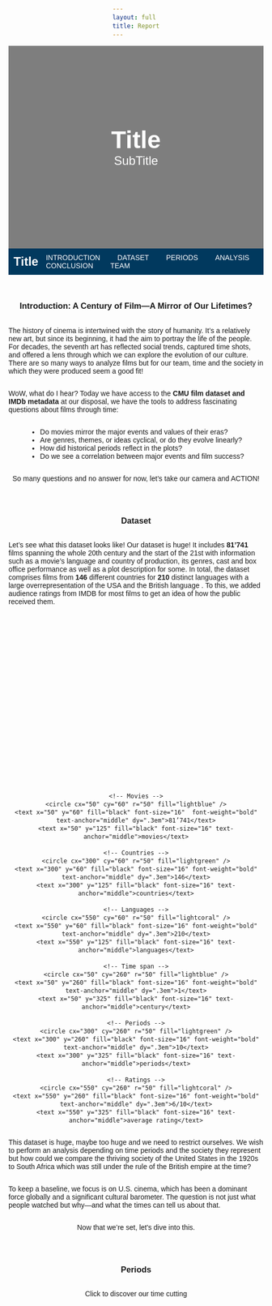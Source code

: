 ```yaml
---
layout: full 
title: Report
---
```


<head>
  <link href="https://fonts.googleapis.com/css2?family=Roboto:wght@400;500;700&display=swap" rel="stylesheet">
</head>

<div style="background-image: url('great+films.jpg'); background-size: cover; background-position: center; width: 100%; height: 400px; display: flex; align-items: center; justify-content: center; color: white; text-align: center; position: relative;">
  <div style="background-color: rgba(0, 0, 0, 0.5); position: absolute; top: 0; left: 0; width: 100%; height: 100%; z-index: 1;"></div>
  <div style="position: relative; z-index: 2;">
    <h1 style="font-size: 3rem; margin: 0;">Title</h1>
    <p style="font-size: 1.5rem; margin: 0;">SubTitle</p>
  </div>
</div>


<nav style="background-color: #01395E; padding: 10px; position: sticky; top: 0; z-index: 1000; display: flex; justify-content: space-between; align-items: center;">
  <div style="color: white; font-size: 1.5rem; font-weight: bold;">
    Title
  </div>
  <div>
    <a href="#introduction-a-century-of-filma-mirror-of-our-lifetimes" style="color: white; text-decoration: none; margin: 0 15px; text-transform: uppercase;">Introduction</a>
    <a href="#dataset" style="color: white; text-decoration: none; margin: 0 15px; text-transform: uppercase;">Dataset</a>
    <a href="#events" style="color: white; text-decoration: none; margin: 0 15px; text-transform: uppercase;">Periods</a>
    <a href="#analysis" style="color: white; text-decoration: none; margin: 0 15px; text-transform: uppercase;">Analysis</a>
    <a href="#conclusion" style="color: white; text-decoration: none; margin: 0 15px; text-transform: uppercase;">Conclusion</a>
    <a href="#team" style="color: white; text-decoration: none; margin: 0 15px; text-transform: uppercase;">Team</a>
  </div>
</nav>

<div style="margin-top: 30px;"></div>

### Introduction: A Century of Film—A Mirror of Our Lifetimes?

The history of cinema is intertwined with the story of humanity. It’s a relatively new art, but since its beginning, it had the aim to portray the life of the people. For decades, the seventh art has reflected social trends, captured time shots, and offered a lens through which we can explore the evolution of our culture. There are so many ways to analyze films but for our team, time and the society in which they were produced seem a good fit! 

WoW, what do I hear? Today we have access to the **CMU film dataset and IMDb metadata** at our disposal, we have the tools to address fascinating questions about films through time:
- Do movies mirror the major events and values of their eras?
- Are genres, themes, or ideas cyclical, or do they evolve linearly?
-	How did historical periods reflect in the plots?
-	Do we see a correlation between major events and film success?

So many questions and no answer for now, let’s take our camera and ACTION! 


---

### Dataset

Let’s see what this dataset looks like! Our dataset is huge! It includes **81’741** films spanning the whole 20th century and the start of the 21st with information such as a movie’s language and country of production, its genres, cast and box office performance as well as a plot description for some. In total, the dataset comprises films from **146** different countries for **210** distinct languages with a large overrepresentation of the USA and the British language . To this, we added audience ratings from IMDB for most films to get an idea of how the public received them. 


<div style="text-align: center;">
  <svg width="600" height="400" xmlns="http://www.w3.org/2000/svg">
  
    <!-- Movies -->
    <circle cx="50" cy="60" r="50" fill="lightblue" />
    <text x="50" y="60" fill="black" font-size="16"  font-weight="bold" text-anchor="middle" dy=".3em">81’741</text>
    <text x="50" y="125" fill="black" font-size="16" text-anchor="middle">movies</text>
  
    <!-- Countries -->
    <circle cx="300" cy="60" r="50" fill="lightgreen" />
    <text x="300" y="60" fill="black" font-size="16" font-weight="bold" text-anchor="middle" dy=".3em">146</text>
    <text x="300" y="125" fill="black" font-size="16" text-anchor="middle">countries</text>
  
    <!-- Languages -->
    <circle cx="550" cy="60" r="50" fill="lightcoral" />
    <text x="550" y="60" fill="black" font-size="16" font-weight="bold" text-anchor="middle" dy=".3em">210</text>
    <text x="550" y="125" fill="black" font-size="16" text-anchor="middle">languages</text>
  
    <!-- Time span -->
    <circle cx="50" cy="260" r="50" fill="lightblue" />
    <text x="50" y="260" fill="black" font-size="16" font-weight="bold" text-anchor="middle" dy=".3em">1</text>
    <text x="50" y="325" fill="black" font-size="16" text-anchor="middle">century</text>
  
    <!-- Periods -->
    <circle cx="300" cy="260" r="50" fill="lightgreen" />
    <text x="300" y="260" fill="black" font-size="16" font-weight="bold" text-anchor="middle" dy=".3em">10</text>
    <text x="300" y="325" fill="black" font-size="16" text-anchor="middle">periods</text>
  
    <!-- Ratings -->
    <circle cx="550" cy="260" r="50" fill="lightcoral" />
    <text x="550" y="260" fill="black" font-size="16" font-weight="bold" text-anchor="middle" dy=".3em">6/10</text>
    <text x="550" y="325" fill="black" font-size="16" text-anchor="middle">average rating</text>
  
  </svg>
</div>  

This dataset is huge, maybe too huge and we need to restrict ourselves. We wish to perform an analysis depending on time periods and the society they represent but how could we compare the thriving society of the United States in the 1920s to South Africa which was still under the rule of the British empire at the time?

To keep a baseline, we focus is on U.S. cinema, which has been a dominant force globally and a significant cultural barometer. The question is not just what people watched but why—and what the times can tell us about that.

Now that we’re set, let's dive into this.

---

### Periods
Click to discover our time cutting
<html lang="en">
<head>
    <style>
        /* General styling */
        body {
            font-family: Arial, sans-serif;
            margin: 0;
            padding: 20px;
            display: flex;
            justify-content: center;
            align-items: center;
            flex-direction: column;
        }

        h1 {
            text-align: center;
        }

        /* Grid container */
        .grid-container {
            display: grid;
            grid-template-columns: repeat(auto-fill, minmax(250px, 1fr));
            gap: 20px;
            width: 100%;
            max-width: 1200px;
        }

        /* Individual item in the grid */
        .period-container {
            text-align: center;
            border: 1px solid #ddd;
            border-radius: 10px;
            padding: 10px;
            background-color: #f9f9f9;
            box-shadow: 0 2px 5px rgba(0, 0, 0, 0.1);
        }

        /* Clickable image */
        .period-image {
            cursor: pointer;
            width: 100%;
            height: auto;
            border-radius: 10px;
            transition: transform 0.2s;
        }

        .period-image:hover {
            transform: scale(1.05);
        }

        /* Hidden text */
        .period-text {
            display: none;
            margin-top: 10px;
            font-size: 14px;
            line-height: 1.5;
        }
    </style>
</head>
<body>
    <h1>Historical Periods</h1>
    <div class="grid-container">
        <!-- Add a period for each historical event -->
        <div class="period-container">
            <div class="default-text" id="default-text1"><strong>The Progressive Era (1900-1914):</strong></div>
            <img src="progressive-era.jpg" alt="Progressive Era" class="period-image" onclick="toggleText('text1')" />
            <div id="text1" class="period-text">
                At the beginning of the 20th century, the USA were driven by progressivism, a social democratic movement that rose in response to the massive industrialization of the late 19th century. It brought many reforms seeking to improve the conditions of the middle and working classes. This period saw a general improvement of the population’s quality of life with a prosperous economy and a push for social equality and women’s rights.
            </div>
        </div>
        <div class="period-container">
            <div class="default-text" id="default-text2"><strong>World War I (1914-1918):</strong></div>
            <img src="ww1.jpg" alt="World War I" class="period-image" onclick="toggleText('text2')" />
            <div id="text2" class="period-text">
                As the first World War erupted, the USA chose to remain neutral. Even though the public opinion was generally more friendly towards the Allies (UK, France, Russia, …) than the Central Powers (Germany, Austria-Hungary, Ottoman Empire, …), they preferred not to engage in battle. However, they still looked to prepare for the possibility of war and strengthened the military powers, especially the Navy. Over time, the American people saw Germany as being increasingly hostile and it was announced in 1917 that the United States were entering the war siding with the Allies. 
            </div>
        </div>
        <div class="period-container">
            <div class="default-text" id="default-text3"><strong>The Roaring Twenties (1918-1929):</strong></div>
            <img src="roaring-twenties.jpg" alt="The Roaring Twenties" class="period-image" onclick="toggleText('text3')" />
            <div id="text3" class="period-text">
                The 1920s, also known as the Roaring Twenties, saw the USA ending getting out of WW1 as victors and with few economic losses. These years were similar to the Progressive Era in that America continued its economic growth and prosperity. The incomes of working people increased along with those of middle class and wealthier Americans resulting in a increased consumerism. The automobile and electricity industries thrived and radically changed the people’s way of life. But the Roaring twenties are also the start of the prohibition, where the distribution of alcohol became illegal in hope to eradicate alcoholism. However, this did not solve the problem and brought an even greater one as many gangs took over the alcohol market and rapidly grew more and more violent.
            </div>
        </div>
        <div class="period-container">
            <div class="default-text" id="default-text4"><strong>The Great Depression (1929-1939):</strong></div>
            <img src="great-depression.jpg" alt="The Great Depression" class="period-image" onclick="toggleText('text4')" />
            <div id="text4" class="period-text">
                The Wall Street Crash of 1929 brought an abrupt end to the Roaring Twenties. A lot of people had invested their money on the stock market that was very loosely regulated and as the economy plummeted, they were left with massive debt. This is a period of huge poverty and unemployment as a fourth of the population came jobless by 1933. The whole decade resulted in efforts to gradually recover the economy and employment rate.
            </div>
        </div>
        <div class="period-container">
            <div class="default-text" id="default-text5"><strong>World War II (1939-1945):</strong></div>
            <img src="ww2.jpg" alt="World War II" class="period-image" onclick="toggleText('text5')" />
            <div id="text5" class="period-text">
                As the second World War began, the industry changed rapidly to support the war effort. The employment rate rose back up and even women joined the workforce to replace the people enrolled in the army. Productivity was increased to match the demands of a growing military force, and a lot of efforts were made to ensure the national unity. In this sense, the movie industry of Hollywood worked an impressive propaganda to consolidate the Americans’ patriotism and resentment towards Germany.
            </div>
        </div>
        <div class="period-container">
            <div class="default-text" id="default-text6"><strong>The Early Cold War (1946-1960):</strong></div>
            <img src="early-cold-war.jpg" alt="The Early Cold War" class="period-image" onclick="toggleText('text6')" />
            <div id="text6" class="period-text">
                The USA got out of the war as one of the most influential countries in the world along with the USSR. This period was one of high economic growth and prosperity for the American people. Nonetheless, it was also marked by the Red Scare, the fear of the other superpower of that time, The communist USSR. The two nations with radically different political views were competing to see which one would shape the future of the world. As well as providing help to rebuild their allies’ nations in Europe and engaging in wars against communism across the globe, the States embarked on a race both in nuclear armament and on space discovery. Inside the country, a large propaganda was set up against communism and people were prosecuted if they were too far on the left political wing. 
            </div>
        </div>
        <div class="period-container">
          <div class="default-text" id="default-text7"><strong>The Civil Rights Movement (1960-1970):</strong></div>
          <img src="civil-rights.jpg" alt="The Civil Rights Movement" class="period-image" onclick="toggleText('text7')" />
          <div id="text7" class="period-text">
              The Civil Rights Movement of the 50s and 60s saw the African American population fight to promote racial equality and the rights of the black people. It was a moment of great social changes that confronted the United States to the incoherences of their self-proclaimed position of leaders of the democracy. This mostly non-violent movement led by figures such as Martin Luther King Jr., Malcolm X or Fannie Lou Hamer brought the abolition of many discriminative laws and laid a legal groundwork to promote equality and civil rights. This period also saw the culmination of the space race as, in 1969, Neil Armstrong became the first human to set foot on the moon
          </div>
        </div>
        <div class="period-container">
          <div class="default-text" id="default-text8"><strong>The Late Cold War (1971-1991):</strong></div>
          <img src="late-cold-war.jpg" alt="The Late Cold War" class="period-image" onclick="toggleText('text8')" />
          <div id="text8" class="period-text">
              As the Cold War continued, the USA slowly but surely gained the upper hand against the USSR. The American economy was growing steadily while communism started to show its economical flaws. At the same time, many pro-peace movements rose in America as the population was fed up with the many conflicts around the globe in which the States were involved. Conflicts such as the Vietnam war angered the population that didn’t understand why American people had to die so far from their home.
          </div>
        </div>
        <div class="period-container">
          <div class="default-text" id="default-text9"><strong>The Post-Cold War and the New World Order (1992-2001):</strong></div>
          <img src="post-cold-war.jpg" alt="The Post-Cold War" class="period-image" onclick="toggleText('text9')" />
          <div id="text9" class="period-text">
              The end of the Soviet Union in 1991 left the United States as victors of the Cold War and established them as the only superpower of the world. In a world entering globalisation and the starting years of internet, the American culture thrived and influenced the whole world. If there was no communism to fight, the US army was still present in many regions of the world to serve their interests. For example, many soldiers were sent in the Arabic peninsula because of the large reserves of Oil present in the region.
          </div>
        </div>
        <div class="period-container">
        <div class="default-text" id="default-text10"><strong>The War on terrorism (2001-present):</strong></div>
        <img src="9_11.png" alt="The War on terrorism" class="period-image" onclick="toggleText('text10')" />
          <div id="text10" class="period-text">
            The attacks of the 11th of September shocked the world and even more so the United States. They discovered a new kind of war they weren't ready for, terrorism. The enemy could be pretty much anyone, and there was no clear way to counterattack. This brought a lot of fear and distrust to the population, and the USA started a more self-centred politic and restricted the access inside their borders and.
          </div>
        </div>
    </div>

    <script>
        // Toggle visibility of the text
        function toggleText(id) {
            const textElement = document.getElementById(id);
            textElement.style.display = textElement.style.display === 'block' ? 'none' : 'block';
        }
    </script>
</body>
</html>



**The War on Terrorism (2001-present):**


---

<a id="analysis"></a>
<h2 style="text-align: center; text-transform: uppercase; color: black; font-size: 4rem; font-weight: bold;">Analysis</h2>

## Genre-ally Speaking: A Plot Twist in Movie History

{% include line_theme_years_plot.html %}

This graph visualizes the evolution of movie themes from 1900 to 2020, showing the total number of movies for each theme over the years. It highlights the early prominence of "Short/Silent" films, with a sharp peak followed by a decline, while genres like "Action/Adventure/Thriller" and "Drama/Mystery" grew in prominence in later years. Additionally, the graph displays the evolution of other themes such as "Black and White", "Romance", "Musical", "Horror/Crime", "Science Fiction/Fantasy", "Historical/Biographical/Documentary", and "Independent/Experimental/LGBT". We will analyze some of these themes in more detail shortly.

<table style="width: 90%; border-collapse: separate; table-layout: fixed;">
  <tr>
    <td style="width: 35%; word-wrap: break-word; padding-right: 15px;">
      {% include line_start_3.html %}
    </td>
    <td style="width: 35%; word-wrap: break-word; padding-left: 15px;">
      {% include line_end_3.html %}
    </td>
  </tr>
</table>


<table>
  <tr>
    <td>
      <img src="bnw-silent.jpg" alt="Image" width="600" />
    </td>
    <td>
      <strong>Short/Silent Films:</strong>  
        In the early days of cinema, short and silent films dominated due to simple technology, universal accessibility, and their novelty, which attracted large audiences. Peaking around 1920, their popularity declined sharply with the rise of sound in the late 1920s, which transformed filmmaking and diminished the appeal of silent films.  
      <br><br>

      <strong>Black-and-White Films:</strong> 
        Black-and-white films dominated early cinema due to the lack of affordable color technology, peaking around 1940. Their decline after 1960 coincided with the widespread adoption of color film, which made black-and-white less popular. However, a resurgence after 2000 reflects its enduring appeal as an artistic and stylistic choice for filmmakers. 
      <br><br>

      <strong>Independent/Experimental/LGBT Films:</strong> 
        The scarcity of independent, experimental, and LGBT films before 1980 reflects production constraints and censorship. Their rise after 1980 aligns with social movements and cultural shifts, fostering diverse voices and enabling filmmakers to explore unconventional themes and artistic approaches.
    </td>
  </tr>
</table>

<table>
  <tr>
    <td>
      <strong>Drama/Mystery:</strong>  
        The gradual increase in drama and mystery movies may be attributed to the timeless appeal of these genres. These themes explore fundamental human experiences and stories that remain relevant across generations, which sustains audience interest. The peak between 2000-2010 could be influenced by changing social contexts which lead to different types of stories that become popular, as well as a general trend in movie production across all genres.
      <br><br>

      <strong>Action/Adventure/Thriller:</strong> 
      The sharp rise in action, adventure, and thriller films after 1970 is likely due to advancements in special effects, which made it possible to produce more spectacular and visually engaging films in these genres. 
      <br><br>

      <strong>Comedy:</strong> 
      The early peak of comedy in the 1940s may be due to the popularity of "screwball comedies" during the Great Depression and World War II as a form of escapism.  The later peak for comedy around 2000, similar to other genres, is likely the result of the general increase in movie production.
    </td>
    <td>
      <img src="missionimpossible.jpg" alt="Image" width="700" />
    </td>
  </tr>
</table>


{% include line_theme_periods_plot.html %}

This graph illustrates the evolution of movie themes over time, depicting the number of movies for each theme. It highlights the rise and fall of various themes, such as the decline of "Short/Silent" films and the growing popularity of genres like "Action/Adventure/Thriller", "Drama/Mystery", and "Comedy".

{% include bar_theme_period.html %}
This graph illustrates the changing proportions of movie themes across different historical periods, such as "The Belle Époque," "World War I," and "The War on Terror." It highlights how themes like "Short/Silent" films dominated earlier periods, while genres such as "Action/Adventure/Thriller," "Drama/Mystery," and "Comedy" became more prominent in later times.

{% include period_corr_matrix.html %}
This matrix provides a quick visual overview, allowing for the identification of groups of historical periods with similar thematic patterns, as well as highlighting periods with distinctively different thematic trends.

---
## Lets see what we are talking about !
Even if we rather watch a film than just read about it, we have here acces to beautiful summaries already processed by some magic NLP algorithms. I know , I know this is old school.. you'd prefer to watch some trailer, but here we can learn a lot from these summaries. What do they tell us ? Can we identify any trends across different eras? Are there any particular patterns or particularities?
So many questions and yet no anwser but lets dive into text.
<div style="text-align: center;">
  <img src="WordcloudTrailers.png" alt="Pikachu Ratings" width="500" />
</div>
For this textual analysis we took the whole processed summaries corpus and tried to do a general classification between films and the eras we picked. This map is made based on common words that we think are deeply related to a perdiod and if the sum of these words pass a certain treshold well ... We classify them as such !
Here are some Wordclouds based one each periods. These are common words from the films using TF-IDF.
<div style="text-align: center;">
  <div style="display: inline-block; margin: 5px;">
    <img src="WW1.png" alt="Image 1" width="300" />
  </div>
  <div style="display: inline-block; margin: 5px;">
    <img src="WW2.png" alt="Image 2" width="300" />
  </div>
  <div style="display: inline-block; margin: 5px;">
    <img src="CivilRights.png" alt="Image 3" width="300" />
  </div>
  <div style="display: inline-block; margin: 5px;">
    <img src="ColdWar.png" alt="Image 4" width="300" />
  </div>
  <div style="display: inline-block; margin: 5px;">
    <img src="Postcold.pngpng" alt="" width="300" />
  </div>
  <div style="display: inline-block; margin: 5px;">
    <img src="991.png" alt="Image 6" width="300" />
  </div>
</div>

Some terms are expected other less but do these classified films and wordclouds match their own periods or are they reccurent through years ? We can also highlight some topics thanks to LDA method. 
**mettre Graphs temporels**
There a lot of variability as we see meaning that themes have been of interest for movie directors for ever and still today movies directors have been interested by historical events and bring their own perspective

### Causal Inference

To compare attributes of films from different time periods, we wanted to engage in causal inference to understand whether observed differences in film characteristics were truly due to the time period itself, or if they were influenced by other factors.

[Causal inference](https://en.wikipedia.org/wiki/Causal_inference) allows us to draw more reliable conclusions about the effect of a specific factor (in this case, the time period) on film attributes, rather than just identifying correlations. However, in observational data like ours, where films from different time periods are not randomly assigned, (hidden) covariables might be influencing both the period and the outcomes (such as genre trends, budgets, or technological shifts). Without controlling for these covariates, any conclusions about the impact of the time period could be misleading.

In an attempt to address this issue, we turned to [propensity score matching](https://en.wikipedia.org/wiki/Propensity_score_matching) (PSM). PSM helps us create comparable groups by matching films from different time periods that have similar characteristics, in this our case, genre and ratings (budget data was too sparse to be representative). By doing so, we can try to isolate the impact of the time period itself, reducing the bias introduced by the covariates. In theory, PSM allows us to mimic a randomized controlled experiment, where films from different periods are as similar as possible, except for their time of production.

We used logistic regression to estimate the propensity scores for each film, which represent the likelihood of a film being produced in a specific time period based on its genre and ratings. We then matched films from different periods based on these scores, using maximum weight matching (the PS as the weights), creating comparable groups for analysis. All our code is available in the [GitHub repository](https://github.com/epfl-ada/ada-2024-project-metal2024/tree/main/src/causal_inference). 

Our second issue, which we did not address in this analysis, is that the maximum weight matching algorithm we used is O(n³), which makes it computationally expensive for large datasets. To remediate this, we uniformly sampled a subset of the data for our analysis, which could introduce some bias, and some variance. We picked a the biggest subset we could, and added the number of movies for each period in the title of each graph to give an idea of the representativity of our sample.

#### Named Entity Recognition

Our [movie corpus dataset](http://www.cs.cmu.edu/~ark/personas/) included a [Stanford Core-NLP](https://www.wikidata.org/wiki/Q32998961) processed plot summary containing [named entities](https://en.wikipedia.org/wiki/Named-entity_recognition). We used this information to identify the most common entities mentioned in the plot summaries across different time periods. These named entities could provide insights into the dates, characters, locations, lexical information about time, money, durations and more.

<div style="text-align: center;">
  <img src="assets/svg/ORGANIZATION.svg" alt="SVG1" width="900" />
</div>

The films from the Civil Rights Movement has some interesting `ORGANIZATION` named entities, such as `Times`, which could be linked the the [New York Times](https://en.wikipedia.org/wiki/The_New_York_Times), but also `King` which could be linked to [Martin Luther King Jr](https://en.wikipedia.org/wiki/Martin_Luther_King_Jr.). `Armstrong` could be linked to the musician [Louis Armstrong](https://en.wikipedia.org/wiki/Louis_Armstrong) who won awards in the 1960s, but it is unlikely that it is also linked to the astronaut [Neil Armstrong](https://en.wikipedia.org/wiki/Neil_Armstrong), as he step foot on the moon in 1969, with films taking years to be produced. All of which the Great Depression time period doesn't have. Other entities such as `Sharks` remain hard to interpret.

<div style="text-align: center;">
  <img src="assets/svg/ORGANIZATION_2.svg" alt="SVG1" width="900" />
</div>

Still comparing the `ORGANIZATION` named entities, we see that both World War II and Post Cold War periods have Nazi Germany related entities, which could be due to films about the war being released, for some of them, after the war. The second time period interestingly introduces new entities, although they are hard to interpret.

<div style="text-align: center;">
  <img src="assets/svg/LOCATION.svg" alt="SVG1" width="900" />
</div>

Unfortunately, the results were not as insightful as we had hoped. Most Named Entities were too sparse to draw meaningful conclusions, and the most common ones were generic and not specific to any time period. Results between more periods and more named entities can be found in our repository.

#### NGrams and TF-IDF

[NGrams](https://en.wikipedia.org/wiki/N-gram) are another way to analyze text data, capturing the most frequent sequences of words that can provide context and meaning. Unfortunately these didn't provide meaningful insights for our analysis, as the most common n-grams were generic and not specific to any time period. 
To remedy this, we ranked 1-3 grams not by their plain frequency in the plots for the films from a given time interval but according to their [TF-IDF](https://en.wikipedia.org/wiki/Tf-idf) score. This allowed us, in theory, to identify the most important words for each time period, based on their frequency in the plots and their rarity in the whole corpus.

<div style="text-align: center;">
  <img src="assets/svg/TF-IDF_NGRAMS_1.svg" alt="SVG1" width="900" />
</div>

The word `new` is slightly more present in the Late Cold War than in the Post-Cold War, but we can't draw any meaningful conclusions from this, as it also could be due, for example, to the mention of `New York` or `New World City` in the plots.

<div style="text-align: center;">
  <img src="assets/svg/TF-IDF_NGRAMS_2.svg" alt="SVG2" width="900" />
</div>

Strangely, the word `war` was more present during movies from the Roaring Twenties than during World War II. `american` is more present in the second than in the first.

Again, the results were not as insightful as we had hoped. Most of the top TF-IDF n-grams were in all time periods, and the differences were not significant enough to draw meaningful conclusions. This could be due to the nature of the movie plots, which often contain similar elements regardless of the time period. Results between more periods can be found in our repository.


## Movie ratings, another metric for popularity ?
Cinema is art, and as all art, people can like it, or hate it. Nowadays cinephiles have letterboxed accounts telling everyone their favourite movies. However this has not always been the case, just a few years ago the biggest movie ratings aggregator was IMDB, where people ranted about the latest movie they disliked, or conversly praised an old unknown movie from 50 years ago they found in a videoclub. One idiom often coming back is "It was better before", and cinema is not an exception. The top 100 movies from the [American Film Institute](https://www.afi.com/afis-100-years-100-movies-10th-anniversary-edition/) does not contain a single movie after 2000, and the vast majority of them came out before the 70s. Are movies worse nowadays or do people just want to appear special by showing off their cinematc culture of old movies ?

For this part we will use the ratings from the IMBD dataset, which we added to the movies of our dataset. Additionally, we'll receive the help from multiple detectives that accepted to help us in this hard mission. 
We've already seen he number of movies that came out each year, but now let's see which one of those have a rating: 
{% include RatingsNbrOfMovies.html %}

**Good news, it seems we have a fair amount of data !** This means we will be able to get useful insights without relying to much on assumptions because of missing data. The only problematic years are around 2007 where we have some missing ratings but drastically outscaled by the huge amount of movies with ratings and the 1915s where the movies without ratings outnumber the movies with a rating. We'll keep this in mind when comparing the early periods with later ones in our analysis. 
<table>
  <tr>
    <td>
    The first detective to jump in is sherlock, a wise man that never gets thrown off by numbers. One important thing he tells us is that a rating is worth nothing without the number of votes. When he arrives at a crime scene, he always judges the number of witnesses, and their claims. We takt that into account and plot the sum of all votes for each year, and the average votes per movie. Thanks sherlock !
    </td>
    <td>
      <img src="RatingsSherlock.png" alt="Image" width="700" />
    </td>
  </tr>
</table>


{% include RatingsNbrVsTime.html %}


Indeed Sherlock was right, the total number of votes increases drastically over the years (notice the log scale !) and the mean number of votes per movies also. Again, this means analysing older movies, especially before the 1960s will have to be put in context. 

<table>
  <tr>
    <td>
      <img src="RatingsPikachu.png" alt="Image" width="1100" />
    </td>
    <td>
Now that we know this, let's dive into the ratings themselves, and plot them over the years. A friend of us, Detective Pikachu does not like uncertainty. When he does a pika pika attack de foudre la he always hits, so due to the high variability of ratings, he tells us to use errorbars. Between two thunderbolds dans le cul de l'adversaire, he mentions something about weighting the rating for each year. That seems like a good intuition; movies with a lot of ratings should impact their average consequently. We computed this weighted average by multiplying each movie's rating with thge number of votes for said movie.
    </td>
  </tr>
</table>


{% include RatingsWithErrorBars.html %}

<div style="text-align: center;">
  <img src="RatingsPikachuOh.png" alt="Pikachu Ratings" width="500" />
</div>


**What a Surprising Result!! Even detective pikachu is thrown off guard** From 1913 on, the weighted movie rating is constantly better than the average. Even more than that, it's outside the error-bars ! This can only mean one thing. The rating of a movie, and the number of votes is not totally uncorrelated. The year 1973 seems to be the best year in terms of weighted rating, but just any normal year in mean ratings, there must be a reason!

<table>
  <tr>
    <td>
    This task requires deeper understanding, we'll ask a person that always has the right tools to analyse data: Inspector Gadget. Luckily he has exactly what we need, a way to compute correlation. If we find any correlation between the ratings and the number of votes, it might explain why the weighted average is so off the mean. Using his multiple arms, Inspector Gadget gives us the Pearson Correlation coefficient which captues linear correlation, and the Spearman capturing non-linear monotonic correlation. 
    </td>
    <td>
      <img src="RatingsGadget.png" alt="Image" width="700" />
    </td>
  </tr>
</table>



{% include RatingsCorr.html %}

Indeed, there is something going on here, the year 1973 seems has much more correlation than the average data, and year 1949 even more ! Mister gadget advises us to plot the number of votes against the rating of a movie, he gives a last tool to only use with caution before leaving, we'll keep it preciously. 

{% include RatingsScatterPlotUgly.html %}

<table>
  <tr>
    <td>
    <strong>Ugh that's so ugly, we need to do something about that! </strong>
    We're sorry mister Gadget, but it's already the time to use your secret tool. But we'll do it with extreme caution.
    <br> <strong>We will forever remember the words from Miss Sakota:</strong>
    </td>
    <td>
      <img src="RatingsSpiderman.png" alt="Image" width="700" />
    </td>
  </tr>
</table>



With the Greatest caution, we use the log scale given by Mr Gadet, hoping it will make this graph useful in any way. 

{% include RatingsScatterPlot.html %}

Indeed this is much more readable, there's so much to say. First let's understand this plot correctly, because as a real detective would do, we will analyze every detail of it in later parts, to get the whole meaning of it. First we can see that most of the movies are concentrated in the center, between 200 and 10k votes. Since there are som many of them it's hard to detect any particular tendency, but one thing we notice is that that's the range where we have the most movies under a rating of 4. Above 100k, the movie ratings seem to be increasing, until we only have a few movies above 1M votes, which all have a rating above 8. On the other side, we notice that the only few movies with a rating above 9, have less than 200 votes, and they are practically unknown. However this plot is still to dense, let's get back to our example years from before: 

{% include RatingsScatterPlotYears.html %}

Indeed the distribution for the 3 chosen years is not the same at all, just look at the huge amount of movies below 4 in 2006. Even though they do not have that many ratings, they still add up. And now take advantage of the interactive plot and zoom on The right side of the plot. First we'll notice that no single movie from 1949 has more than 50k votes. Ans also notice the difference in distribution between 1973 and 2006. In 1973, all movies above 20k votes have a rating of at least 6.9, no wonder the weighted average is so high !

<table>
  <tr>
    <td>
      <img src="RatingsColumbo.png" alt="Image" width="500" />
    </td>
    <td>
A familiar face jumps in, telling us that we should click on the 2006 label on the right to turn off the movies of that year, and dive deep into a more precise comparison between 1949 and 1973. We would like to understand why 1949 has a higher spearman coefficient. Looking at the points the 1973 seem sparser, and 1949 seems practically linear, so why is the pearson coefficient so low ? Columbo's sharp mind answers before we could een think about it: Because of the log scale. Here the correlation is not linear, but logarithmic, that's why the spearman coefficient is higher, as it captues the monotonic increase of the logarithm. 
    </td>
  </tr>
</table>


However Columbo's not totally happy with our analysis, saying we lack some overview. He's right, let's come back to our original problem: Comparing periods. 
{% include RatingsVsPeriods.html %}
(Pas sur de celui la, il est pas ouf je trouve, on pourrait peutetre tout jarter jusquà Genre popularity)


When averaged over periods, the differences are suddenly much smaller, but let's try to see a difference between the early and late cold war, that even though very near politically, have a slight difference in average and weighted ratings: 
{% include RatingsScatterPlotPeriods.html %}

Again this phenomena of having more movies with a worse rating is present for the late cold war, where it is not the case for early cold war. Again don't limit yourself to the periods that are shown on screen at the moment, and play around by comparing multiple other periods. 


### Genre popularity over the years

<table>
  <tr>
    <td>
Let's come back to a lead we had earlier: Comparing genres and movie themes, this time using their popularity over the selected periods. Hercule Poirot has been around for quite a while now, and he even starred in a Black-and-White Movie Alibi in 1931. He probably knows if we can see the decline of the 3 most popular themes in the early years ? And how did Silent or Black-and-White movies age ? Hercule as wise as always tells us to also plot the weighted rating over all themes, or we wouldn't be able to do any comparisons. 
    </td>
    <td>
      <img src="RatingsHercule.png" alt="Image" width="700" />
    </td>
  </tr>
</table>



{% include RatingsThemesVsPeriodsOld.html %}

This plot is very informative, we can see that during the early years, the 3 genres are very close to the general score, which makes sense since these were practically the only genres to come out, however as the time went to, they started diverging a lot. Remember during the periods in the middle, we had practically no movies of these genres that were coming out, so the data is quite empty. I'd advise digging deeper into the difference between the very bad independent movies of the great depression and the astonishingly good Black-and-White movies that came out in the Post-Cold War. That seems like a hard task, let's send an experimented detective: **Du-Du Du-Du Du-Du Du-Du Batmaaaaaan !**

{% include RatingsThemesPeriodsPairOld.html %}

<div style="text-align: center;">
  <img src="RatingsBatman.png" alt="Pikachu Ratings" width="500" />
</div>

Thanks god we're saved, it was just a False alarm. Steven's Spielberg "Schindler's List" completely changed the weighted rating with his rating of 9 and 1.4 million votes. When we remove that movie the weighted rating for "Black-and-White" movies in the Post-Cold War goes down to 7.5: a value slightly above average, but not shocking. Thanks Batman, we were about to draw wrong conclusions

Okay now that we found this outlier, let's go back to the most produced genres Today: Drama, Action/Adventure and Comedy. How did the popularity evolve for these movies ? The AFI's top 100 list has so many dramas that came out before the 90s, does that mean that Drama's nowadays are bad ? And What about Comedy and Action movies. If there are so many of those, they are probably popular right ?


{% include RatingsThemesPeriodsPairNew.html %}
Indeed The drama movies seem to be very reliable. Always above average, especially compared to Comedies that are probably dragging down the average. Action movies on the other side seems to be just good enough, but with a deline sonce the second world war. If we take a closer look at the AFI's top 100 movies list, Citizen Kane, and Casablanca should appear for the second world war in the category drama, and comparing it to a period where Comedy's are below average we might find out the secret of Drama Movies to stay so high in rating

{% include RatingsThemesVsPeriodNew.html %}

<table>
  <tr>
    <td>
For this final task we'll be helped by James Stewart, playing his detective role in Vertigo (9th in AFI's top 100 list !). He tells us to some insights about cult movies: They age very well ! And the more people watch them, the more peope like them. It's simple, no massively rated movie has a bad rating in AFI's list. 
Indeed look at these different disributions, nothing comparable ! The difference on the lower right part of the curve, where we have so many comedies performing well below Dramas with similar number of votes. Even though the Comedy theme has 2 movies outperforming the Classics Citizen Kane, and Casablanca, the big amount of Comedies with bad ratings lower the average. So why do comedies perform so bad ? James starts telling us the answer, but as he speaks, our sight starts spinning and a strong nauseau hits us. The answer was probably too hard to swallow, and gave us vertigo. 
    </td>
    <td>
      <img src="RatingsVertigo.png" alt="Image" width="2000" />
    </td>
  </tr>
</table>




Je sais pas quoi dire pour conclure ?? 


---

### Conclusion

And now, here we are at the end of our journey through time.
Our journey through cinema's rich history has offered a fascinating lens from the silent beginnings to the globalized blockbuster era, movies have acted as mirrors through analyzing trends, genres, and audience responses across decades. Although the dataset was difficult to manipulate to find causality or direct link between periods and group of films we believe we give a nice time overview of what films have been.

---


# Meet the Team

## Anoush Azar-Pey   
📖 **About:** Anoush is a dataFreak.  

---

## Emilien Silly  
📖 **About:** Emilien brings everything you can imagine.  

---

## Lilly-Flore Celma  
📖 **About:** Lilly-Flore specializes in cinematography.  

---

## Mathis Krause   
📖 **About:** Mathis is passionate about Tadao Ando.  

---

## Timo Michoud   
📖 **About:** Timo excels in NLP pre-processing.  

